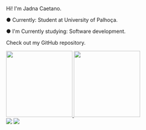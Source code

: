 Hi! I'm Jadna Caetano. 

● Currently: Student at University of Palhoça.

● I'm Currently studying: Software development.

Check out my GitHub repository.

<div>
<a href="https://github.com/JadnaCaetano">
<img height="180em" src="https://github-readme-stats.vercel.app/api/top-langs/?username=JadnaCaetano&layout=compact&langs_count=7&theme=dracula"/>
<img height="180em" src="https://github-readme-stats.vercel.app/api?username=JadnaCaetano&show_icons=true&theme=dracula&include_all_commits=true&count_private=true"/>
</div>
  

<div>
<a href = "mailto:jadna.caetano@gmail.com"><img src="https://img.shields.io/badge/Gmail-D14836?style=for-the-badge&logo=gmail&logoColor=white" target="_blank"></a>
<a href="https://www.linkedin.com/in/https:linkedin.com/in/jadna-caetano-b327b7233" target="_blank"><img src="https://img.shields.io/badge/-LinkedIn-%230077B5?style=for-the-badge&logo=linkedin&logoColor=white" target="_blank"></a>   
</div>
